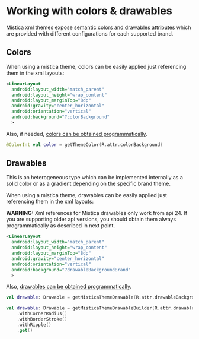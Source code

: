 # Working with colors & drawables

Mistica xml themes expose [semantic colors and drawables attributes](../../res/valuesattrs_autogenerated.xml) which are provided with different configurations for each supported brand.

## Colors

When using a mistica theme, colors can be easily applied just referencing them in the xml layouts:

```xml
<LinearLayout
  android:layout_width="match_parent"
  android:layout_height="wrap_content"
  android:layout_marginTop="8dp"
  android:gravity="center_horizontal"
  android:orientation="vertical"
  android:background="?colorBackground"
  >
```

Also, if needed, [colors can be obtained programmatically](../util/ColorUtils.kt).

```kotlin
@ColorInt val color = getThemeColor(R.attr.colorBackground)
```

## Drawables

This is an heterogeneous type which can be implemented internally as a solid color or as a gradient depending on the specific brand theme.

When using a mistica theme, drawables can be easily applied just referencing them in the xml layouts:

**WARNING:** Xml references for Mistica drawables only work from api 24. If you are supporting older api versions, you should obtain them always programmatically as described in next point.

```xml
<LinearLayout
  android:layout_width="match_parent"
  android:layout_height="wrap_content"
  android:layout_marginTop="8dp"
  android:gravity="center_horizontal"
  android:orientation="vertical"
  android:background="?drawableBackgroundBrand"
  >
```

Also, [drawables can be obtained programmatically](../util/DrawableUtils.kt).

```kotlin
val drawable: Drawable = getMisticaThemeDrawable(R.attr.drawableBackgroundBrand)
```

```kotlin
val drawable: Drawable = getMisticaThemeDrawableBuilder(R.attr.drawableBackgroundBrand)
    .withCornerRadius()
    .withBorderStroke()
    .withRipple()
    .get()
```
